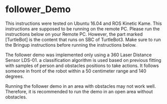 # follower_Demo

This instructions were tested on Ubuntu 16.04 and ROS Kinetic Kame.
This instructions are supposed to be running on the remote PC. Please run the instructions below on your Remote PC. However, the part marked [TurtleBot] is the content that runs on SBC of TurtleBot3.
Make sure to run the Bringup instructions before running the instructions below.




The follower demo was implemented only using a 360 Laser Distance Sensor LDS-01. a classification algorithm is used based on previous fitting with samples of person and obstacles positions to take actions. It follows someone in front of the robot within a 50 centimeter range and 140 degrees.


Running the follower demo in an area with obstacles may not work well. Therefore, it is recommended to run the demo in an open area without obstacles.
